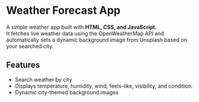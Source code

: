 # Weather Forecast App

A simple weather app built with **HTML, CSS, and JavaScript**.  
It fetches live weather data using the OpenWeatherMap API and automatically sets a dynamic background image from Unsplash based on your searched city.  

## Features
- Search weather by city  
- Displays temperature, humidity, wind, feels-like, visibility, and condition.
- Dynamic city-themed background images   
